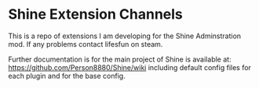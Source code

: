 Shine Extension Channels
========================

This is a repo of extensions I am developing for the Shine Adminstration mod. If any problems contact lifesfun on steam.

Further documentation is for the main project of Shine is available at:
https://github.com/Person8880/Shine/wiki
including default config files for each plugin and for the base config. 
